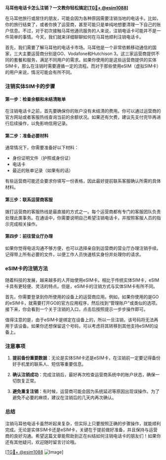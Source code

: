 **马耳他电话卡怎么注销？一文教你轻松搞定[[TG💪+ @esim1088](https://t.me/s/esim1088)]**

在马耳他旅行或居住的朋友，可能会因为各种原因需要注销当地的电话卡。比如，你的旅行结束了，或者你换了运营商，甚至可能只是单纯地想要清理一下自己的账户信息。不过，对于初次接触马耳他通讯服务的人来说，注销电话卡可能并不是一件简单的事情。今天，我们就来详细聊聊如何在马耳他顺利注销电话卡。

首先，我们需要了解马耳他的电话卡市场。马耳他是一个非常依赖移动通信的国家，三大主要运营商分别是GO、Vodafone和Hutchison 3。这三家运营商提供不同的套餐和服务，满足不同用户的需求。如果你使用的是这些运营商提供的实体SIM卡，那么在注销时需要遵循一定的流程。而对于那些使用eSIM（虚拟SIM卡）的用户来说，情况可能会有所不同。

### 注销实体SIM卡的步骤

#### 第一步：检查余额和未结清账单
在注销电话卡之前，首先要确保你的账户没有未结清的费用。你可以通过运营商的官方网站或者客服热线查询当前的余额状况。如果还有欠费，建议先支付完毕再进行后续操作，以免影响信用记录。

#### 第二步：准备必要材料
通常情况下，你需要准备好以下材料：
- 身份证明文件（护照或身份证）
- 电话卡
- 最近的账单记录（如果有的话）

有些运营商可能还会要求你填写一份表格，因此最好提前联系客服确认所需的具体材料。

#### 第三步：联系运营商客服
拨打运营商的客服热线是最直接的方式之一。每个运营商都有专门的客服团队负责处理此类事务。在通话中，你需要说明自己希望注销电话卡，并按照客服人员的指示完成相关操作。

#### 第四步：前往营业厅办理
如果你觉得电话沟通不够方便，也可以选择亲自到运营商的营业厅办理注销手续。记得带上所有必要的文件，以便工作人员快速核实身份并处理你的请求。

### eSIM卡的注销方法

随着科技的发展，越来越多的人开始使用eSIM卡。相比于传统实体SIM卡，eSIM卡具有更轻便、灵活的特点。但是，eSIM卡的注销方式与实体SIM卡有所不同。

首先，你需要登录到你所使用的设备上的运营商应用。例如，如果你使用的是GO的eSIM卡，就需要打开GO的官方应用程序，然后找到“管理账户”或类似的选项。接下来，你会看到一个关于注销的入口，点击后按照提示一步步操作即可。

值得注意的是，由于eSIM卡是绑定在设备上的，所以一旦注销，该号码将无法再用于该设备。如果你还想保留这个号码，可以考虑将其转移到其他支持eSIM的设备上。

### 注意事项

1. **提前备份重要数据**：无论是实体SIM卡还是eSIM卡，在注销前一定要记得备份好手机里的联系人、短信等重要信息。
   
2. **确认注销成功**：完成注销后，最好再次检查运营商系统中的账户状态，确保一切恢复正常。

3. **避免重复注销**：有时候，运营商可能会因为系统延迟等原因出现误操作。为了避免不必要的麻烦，建议在注销后的几天内再次确认。

### 总结

注销马耳他电话卡虽然听起来复杂，但实际上只要按照正确的步骤操作，就能顺利完成。无论是实体SIM卡还是eSIM卡，关键在于提前做好准备，并且保持与运营商的良好沟通。希望这篇文章能帮助到正在纠结如何注销电话卡的朋友们！如果你还有其他疑问，欢迎随时留言讨论哦。

[[TG💪+ @esim1088](https://t.me/s/esim1088) ![Image](https://i.postimg.cc/4NQfJmqS/Snipaste-2025-05-13-00-14-12.png)]